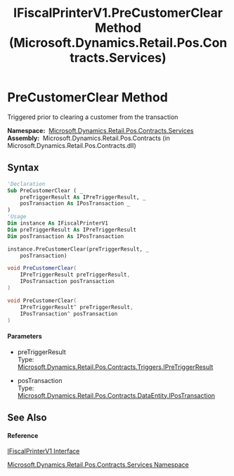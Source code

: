 ﻿---
title: IFiscalPrinterV1.PreCustomerClear Method  (Microsoft.Dynamics.Retail.Pos.Contracts.Services)
TOCTitle: PreCustomerClear Method
ms:assetid: M:Microsoft.Dynamics.Retail.Pos.Contracts.Services.IFiscalPrinterV1.PreCustomerClear(Microsoft.Dynamics.Retail.Pos.Contracts.Triggers.IPreTriggerResult,Microsoft.Dynamics.Retail.Pos.Contracts.DataEntity.IPosTransaction)
ms:mtpsurl: https://technet.microsoft.com/en-us/library/microsoft.dynamics.retail.pos.contracts.services.ifiscalprinterv1.precustomerclear(v=AX.60)
ms:contentKeyID: 62204996
ms.date: 05/18/2015
mtps_version: v=AX.60
f1_keywords:
- Microsoft.Dynamics.Retail.Pos.Contracts.Services.IFiscalPrinterV1.PreCustomerClear
dev_langs:
- CSharp
- C++
- VB
---

# PreCustomerClear Method

Triggered prior to clearing a customer from the transaction

**Namespace:**  [Microsoft.Dynamics.Retail.Pos.Contracts.Services](microsoft-dynamics-retail-pos-contracts-services-namespace.md)  
**Assembly:**  Microsoft.Dynamics.Retail.Pos.Contracts (in Microsoft.Dynamics.Retail.Pos.Contracts.dll)

## Syntax

``` vb
'Declaration
Sub PreCustomerClear ( _
    preTriggerResult As IPreTriggerResult, _
    posTransaction As IPosTransaction _
)
'Usage
Dim instance As IFiscalPrinterV1
Dim preTriggerResult As IPreTriggerResult
Dim posTransaction As IPosTransaction

instance.PreCustomerClear(preTriggerResult, _
    posTransaction)
```

``` csharp
void PreCustomerClear(
    IPreTriggerResult preTriggerResult,
    IPosTransaction posTransaction
)
```

``` c++
void PreCustomerClear(
    IPreTriggerResult^ preTriggerResult, 
    IPosTransaction^ posTransaction
)
```

#### Parameters

  - preTriggerResult  
    Type: [Microsoft.Dynamics.Retail.Pos.Contracts.Triggers.IPreTriggerResult](ipretriggerresult-interface-microsoft-dynamics-retail-pos-contracts-triggers.md)  

<!-- end list -->

  - posTransaction  
    Type: [Microsoft.Dynamics.Retail.Pos.Contracts.DataEntity.IPosTransaction](ipostransaction-interface-microsoft-dynamics-retail-pos-contracts-dataentity.md)  

## See Also

#### Reference

[IFiscalPrinterV1 Interface](ifiscalprinterv1-interface-microsoft-dynamics-retail-pos-contracts-services.md)

[Microsoft.Dynamics.Retail.Pos.Contracts.Services Namespace](microsoft-dynamics-retail-pos-contracts-services-namespace.md)

